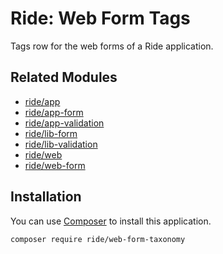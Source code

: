 # Ride: Web Form Tags

Tags row for the web forms of a Ride application.

## Related Modules 

- [ride/app](https://github.com/all-ride/ride-app)
- [ride/app-form](https://github.com/all-ride/ride-app-form)
- [ride/app-validation](https://github.com/all-ride/ride-app-validation)
- [ride/lib-form](https://github.com/all-ride/ride-lib-form)
- [ride/lib-validation](https://github.com/all-ride/ride-lib-validation)
- [ride/web](https://github.com/all-ride/ride-web)
- [ride/web-form](https://github.com/all-ride/ride-web-form)

## Installation

You can use [Composer](http://getcomposer.org) to install this application.

```
composer require ride/web-form-taxonomy
```
